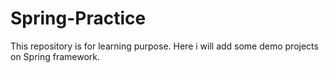 # Spring-Practice
This repository is for learning purpose. Here i will add some demo projects on Spring framework.
